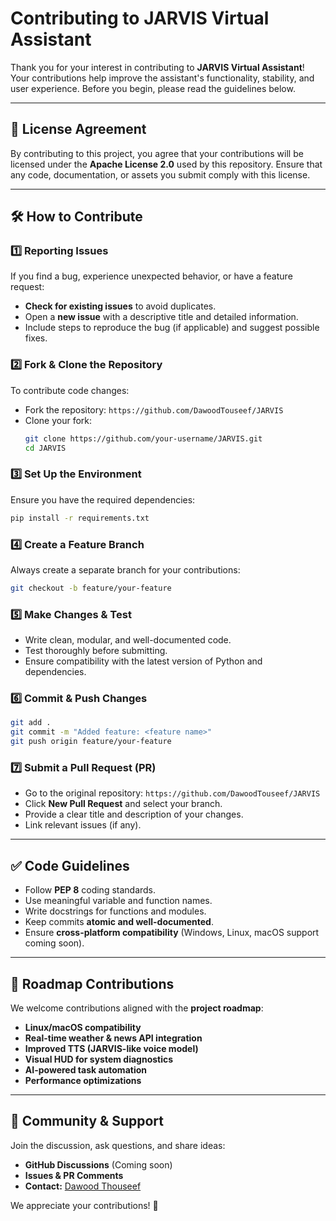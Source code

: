 # Contributing to JARVIS Virtual Assistant

Thank you for your interest in contributing to **JARVIS Virtual Assistant**! Your contributions help improve the assistant's functionality, stability, and user experience. Before you begin, please read the guidelines below.

---

## 📜 License Agreement
By contributing to this project, you agree that your contributions will be licensed under the **Apache License 2.0** used by this repository. Ensure that any code, documentation, or assets you submit comply with this license.

---

## 🛠️ How to Contribute

### 1️⃣ Reporting Issues
If you find a bug, experience unexpected behavior, or have a feature request:
- **Check for existing issues** to avoid duplicates.
- Open a **new issue** with a descriptive title and detailed information.
- Include steps to reproduce the bug (if applicable) and suggest possible fixes.

### 2️⃣ Fork & Clone the Repository
To contribute code changes:
- Fork the repository: `https://github.com/DawoodTouseef/JARVIS`
- Clone your fork:
  ```bash
  git clone https://github.com/your-username/JARVIS.git
  cd JARVIS
  ```

### 3️⃣ Set Up the Environment
Ensure you have the required dependencies:
```bash
pip install -r requirements.txt
```

### 4️⃣ Create a Feature Branch
Always create a separate branch for your contributions:
```bash
git checkout -b feature/your-feature
```

### 5️⃣ Make Changes & Test
- Write clean, modular, and well-documented code.
- Test thoroughly before submitting.
- Ensure compatibility with the latest version of Python and dependencies.

### 6️⃣ Commit & Push Changes
```bash
git add .
git commit -m "Added feature: <feature name>"
git push origin feature/your-feature
```

### 7️⃣ Submit a Pull Request (PR)
- Go to the original repository: `https://github.com/DawoodTouseef/JARVIS`
- Click **New Pull Request** and select your branch.
- Provide a clear title and description of your changes.
- Link relevant issues (if any).

---

## ✅ Code Guidelines
- Follow **PEP 8** coding standards.
- Use meaningful variable and function names.
- Write docstrings for functions and modules.
- Keep commits **atomic and well-documented**.
- Ensure **cross-platform compatibility** (Windows, Linux, macOS support coming soon).

---

## 🚀 Roadmap Contributions
We welcome contributions aligned with the **project roadmap**:
- **Linux/macOS compatibility**
- **Real-time weather & news API integration**
- **Improved TTS (JARVIS-like voice model)**
- **Visual HUD for system diagnostics**
- **AI-powered task automation**
- **Performance optimizations**

---

## 🤝 Community & Support
Join the discussion, ask questions, and share ideas:
- **GitHub Discussions** (Coming soon)
- **Issues & PR Comments**
- **Contact:** [Dawood Thouseef](mailto:tdawood140@gmail.com)

We appreciate your contributions! 🎉

